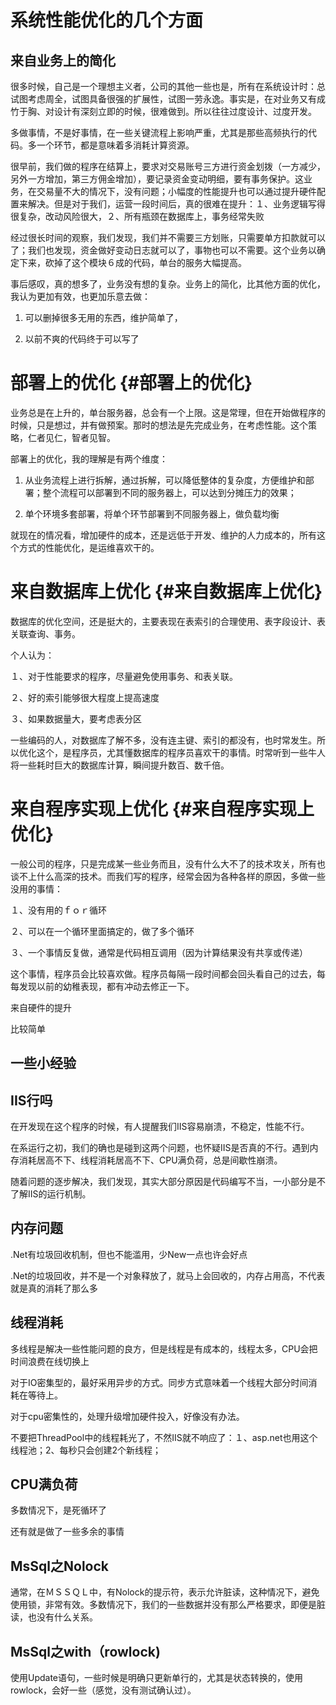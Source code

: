 # 系统性能优化的几个方面

## 来自业务上的简化

很多时候，自己是一个理想主义者，公司的其他一些也是，所有在系统设计时：总试图考虑周全，试图具备很强的扩展性，试图一劳永逸。事实是，在对业务又有成竹于胸、对设计有深刻立即的时候，很难做到。所以往往过度设计、过度开发。

多做事情，不是好事情，在一些关键流程上影响严重，尤其是那些高频执行的代码。多一个环节，都是意味着多消耗计算资源。

很早前，我们做的程序在结算上，要求对交易账号三方进行资金划拨（一方减少，另外一方增加，第三方佣金增加），要记录资金变动明细，要有事务保护。这业务，在交易量不大的情况下，没有问题；小幅度的性能提升也可以通过提升硬件配置来解决。但是对于我们，运营一段时间后，真的很难在提升：１、业务逻辑写得很复杂，改动风险很大，２、所有瓶颈在数据库上，事务经常失败

经过很长时间的观察，我们发现，我们并不需要三方划账，只需要单方扣款就可以了；我们也发现，资金做好变动日志就可以了，事物也可以不需要。这个业务以确定下来，砍掉了这个模块６成的代码，单台的服务大幅提高。

事后感叹，真的想多了，业务没有想的复杂。业务上的简化，比其他方面的优化，我认为更加有效，也更加乐意去做：

1. 可以删掉很多无用的东西，维护简单了，

2. 以前不爽的代码终于可以写了

# 部署上的优化 {#部署上的优化}

业务总是在上升的，单台服务器，总会有一个上限。这是常理，但在开始做程序的时候，只是想过，并有做预案。那时的想法是先完成业务，在考虑性能。这个策略，仁者见仁，智者见智。

部署上的优化，我的理解是有两个维度：

1. 从业务流程上进行拆解，通过拆解，可以降低整体的复杂度，方便维护和部署；整个流程可以部署到不同的服务器上，可以达到分摊压力的效果；

2. 单个环境多套部署，将单个环节部署到不同服务器上，做负载均衡

就现在的情况看，增加硬件的成本，还是远低于开发、维护的人力成本的，所有这个方式的性能优化，是运维喜欢干的。

# 来自数据库上优化 {#来自数据库上优化}

数据库的优化空间，还是挺大的，主要表现在表索引的合理使用、表字段设计、表关联查询、事务。

个人认为：

１、对于性能要求的程序，尽量避免使用事务、和表关联。

２、好的索引能够很大程度上提高速度

３、如果数据量大，要考虑表分区

一些编码的人，对数据库了解不多，没有连主键、索引的都没有，也时常发生。所以优化这个，是程序员，尤其懂数据库的程序员喜欢干的事情。时常听到一些牛人将一些耗时巨大的数据库计算，瞬间提升数百、数千倍。

# 来自程序实现上优化 {#来自程序实现上优化}

一般公司的程序，只是完成某一些业务而且，没有什么大不了的技术攻关，所有也谈不上什么高深的技术。而我们写的程序，经常会因为各种各样的原因，多做一些没用的事情：

１、没有用的ｆｏｒ循环

２、可以在一个循环里面搞定的，做了多个循环

３、一个事情反复做，通常是代码相互调用（因为计算结果没有共享或传递）

这个事情，程序员会比较喜欢做。程序员每隔一段时间都会回头看自己的过去，每每发现以前的幼稚表现，都有冲动去修正一下。

来自硬件的提升

比较简单



## 一些小经验

## IIS行吗

在开发现在这个程序的时候，有人提醒我们IIS容易崩溃，不稳定，性能不行。

在系运行之初，我们的确也是碰到这两个问题，也怀疑IIS是否真的不行。遇到内存消耗居高不下、线程消耗居高不下、CPU满负荷，总是间歇性崩溃。

随着问题的逐步解决，我们发现，其实大部分原因是代码编写不当，一小部分是不了解IIS的运行机制。

## 内存问题

.Net有垃圾回收机制，但也不能滥用，少New一点也许会好点

.Net的垃圾回收，并不是一个对象释放了，就马上会回收的，内存占用高，不代表就是真的消耗了那么多

## 线程消耗

多线程是解决一些性能问题的良方，但是线程是有成本的，线程太多，CPU会把时间浪费在线切换上

对于IO密集型的，最好采用异步的方式。同步方式意味着一个线程大部分时间消耗在等待上。

对于cpu密集性的，处理升级增加硬件投入，好像没有办法。

不要把ThreadPool中的线程耗光了，不然IIS就不响应了：１、asp.net也用这个线程池；2、每秒只会创建2个新线程；

## CPU满负荷

多数情况下，是死循环了

还有就是做了一些多余的事情

## MsSql之Nolock

通常，在ＭＳＳＱＬ中，有Nolock的提示符，表示允许脏读，这种情况下，避免使用锁，非常有效。多数情况下，我们的一些数据并没有那么严格要求，即便是脏读，也没有什么关系。

## MsSql之with（rowlock\)

使用Update语句，一些时候是明确只更新单行的，尤其是状态转换的，使用rowlock，会好一些（感觉，没有测试确认过）。

